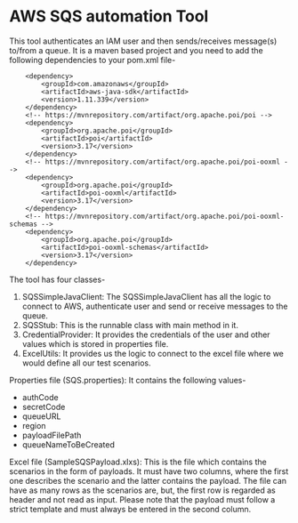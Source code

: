 # AWS SQS automation Tool
This tool authenticates an IAM user and then sends/receives message(s) to/from a queue. It is a maven based project and you need to add the following dependencies to your pom.xml file-

<!-- https://mvnrepository.com/artifact/com.amazonaws/aws-java-sdk -->
		<dependency>
			<groupId>com.amazonaws</groupId>
			<artifactId>aws-java-sdk</artifactId>
			<version>1.11.339</version>
		</dependency>
		<!-- https://mvnrepository.com/artifact/org.apache.poi/poi -->
		<dependency>
			<groupId>org.apache.poi</groupId>
			<artifactId>poi</artifactId>
			<version>3.17</version>
		</dependency>
		<!-- https://mvnrepository.com/artifact/org.apache.poi/poi-ooxml -->
		<dependency>
			<groupId>org.apache.poi</groupId>
			<artifactId>poi-ooxml</artifactId>
			<version>3.17</version>
		</dependency>
		<!-- https://mvnrepository.com/artifact/org.apache.poi/poi-ooxml-schemas -->
		<dependency>
			<groupId>org.apache.poi</groupId>
			<artifactId>poi-ooxml-schemas</artifactId>
			<version>3.17</version>
		</dependency>

The tool has four classes-
1) SQSSimpleJavaClient: The SQSSimpleJavaClient has all the logic to connect to AWS, authenticate user and send or receive messages to the queue.
2) SQSStub: This is the runnable class with main method in it.
3) CredentialProvider: It provides the credentials of the user and other values which is stored in properties file.
4) ExcelUtils: It provides us the logic to connect to the excel file where we would define all our test scenarios.

Properties file (SQS.properties):
It contains the following values-
- authCode
- secretCode
- queueURL
- region
- payloadFilePath
- queueNameToBeCreated

Excel file (SampleSQSPayload.xlxs):
This is the file which contains the scenarios in the form of payloads. It must have two columns, where the first one describes the scenario and the latter contains the payload. The file can have as many rows as the scenarios are, but, the first row is regarded as header and not read as input. Please note that the payload must follow a strict template and must always be entered in the second column.
